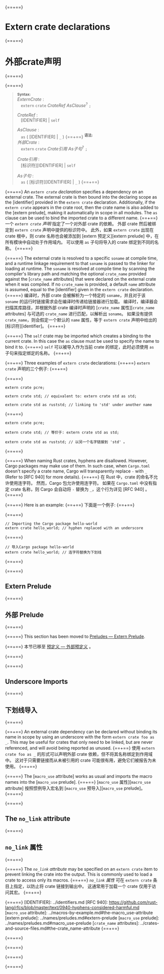 {==+==}
# Extern crate declarations
{==+==}
# 外部crate声明
{==+==}


{==+==}
> **<sup>Syntax:<sup>**\
> _ExternCrate_ :\
> &nbsp;&nbsp; `extern` `crate` _CrateRef_ _AsClause_<sup>?</sup> `;`
>
> _CrateRef_ :\
> &nbsp;&nbsp; [IDENTIFIER] | `self`
>
> _AsClause_ :\
> &nbsp;&nbsp; `as` ( [IDENTIFIER] | `_` )
{==+==}
> **<sup>语法:<sup>**\
> _外部Crate_ :\
> &nbsp;&nbsp; `extern` `crate` _Crate引用_ _As子句_<sup>?</sup> `;`
>
> _Crate引用_ :\
> &nbsp;&nbsp; [标识符][IDENTIFIER] | `self`
>
> _As子句_ :\
> &nbsp;&nbsp; `as` ( [标识符][IDENTIFIER] | `_` )
{==+==}


{==+==}
An _`extern crate` declaration_ specifies a dependency on an external crate.
The external crate is then bound into the declaring scope as the [identifier]
provided in the `extern crate` declaration. Additionally, if the `extern
crate` appears in the crate root, then the crate name is also added to the
[extern prelude], making it automatically in scope in all modules. The `as`
clause can be used to bind the imported crate to a different name.
{==+==}
一个 _`extern crate` 声明_ 指定了一个对外部 crate 的依赖。
外部 crate 然后被绑定到 `extern crate` 声明中提供的标识符中。
此外，如果 `extern crate` 出现在 crate 根中，则 crate 名称也会被添加到 [extern 预定义][extern prelude] 中，在所有模块中自动处于作用域内。
可以使用 `as` 子句将导入的 crate 绑定到不同的名称。
{==+==}


{==+==}
The external crate is resolved to a specific `soname` at compile time, and a
runtime linkage requirement to that `soname` is passed to the linker for
loading at runtime. The `soname` is resolved at compile time by scanning the
compiler's library path and matching the optional `crate_name` provided against
the [`crate_name` attributes] that were declared on the external crate when it was
compiled. If no `crate_name` is provided, a default `name` attribute is assumed,
equal to the [identifier] given in the `extern crate` declaration.
{==+==}
编译时，外部 crate 会被解析为一个特定的 `soname`，并且对于该 `soname` 的运行时链接需求会在编译时传递给链接器进行加载。
编译时，编译器会扫描其库路径，并根据外部 crate 编译时声明的 [`crate_name` 属性][`crate_name` attributes] 与可选的 `crate_name` 进行匹配，以解析出 `soname`。
如果没有提供 `crate_name`，则会假定一个默认的 `name` 属性，等于 `extern crate` 声明中给出的 [标识符][identifier]。
{==+==}


{==+==}
The `self` crate may be imported which creates a binding to the current crate.
In this case the `as` clause must be used to specify the name to bind it to.
{==+==}
`self` 可以被导入作为当前 crate 的绑定，此时必须使用 `as` 子句来指定绑定的名称。
{==+==}


{==+==}
Three examples of `extern crate` declarations:
{==+==}
`extern crate` 声明的三个例子:
{==+==}


{==+==}
<!-- ignore: requires external crates -->
```rust,ignore
extern crate pcre;

extern crate std; // equivalent to: extern crate std as std;

extern crate std as ruststd; // linking to 'std' under another name
```
{==+==}
<!-- ignore: requires external crates -->
```rust,ignore
extern crate pcre;

extern crate std; // 等价于: extern crate std as std;

extern crate std as ruststd; // 以另一个名字链接到 'std' 。
```
{==+==}


{==+==}
When naming Rust crates, hyphens are disallowed. However, Cargo packages may
make use of them. In such case, when `Cargo.toml` doesn't specify a crate name,
Cargo will transparently replace `-` with `_` (Refer to [RFC 940] for more
details).
{==+==}
在 Rust 中，crate 的命名不允许使用连字符。
然而，Cargo 包允许使用连字符。
如果在 `Cargo.toml` 中没有指定 crate 名称，则 Cargo 会自动将 `-` 替换为 `_`，这个行为详见 [RFC 940] 。
{==+==}


{==+==}
Here is an example:
{==+==}
下面是一个例子:
{==+==}


{==+==}
<!-- ignore: requires external crates -->
```rust,ignore
// Importing the Cargo package hello-world
extern crate hello_world; // hyphen replaced with an underscore
```
{==+==}
<!-- ignore: requires external crates -->
```rust,ignore
// 导入Cargo package hello-world
extern crate hello_world; // 连字符替换为下划线
```
{==+==}


{==+==}
## Extern Prelude
{==+==}
## 外部 Prelude
{==+==}


{==+==}
This section has been moved to [Preludes — Extern Prelude](../names/preludes.md#extern-prelude).
<!-- this is to appease the linkchecker, will remove once other books are updated -->
{==+==}
本节已移至 [预定义 — 外部预定义](../names/preludes.md#extern-prelude) 。
<!-- this is to appease the linkchecker, will remove once other books are updated -->
{==+==}


{==+==}
## Underscore Imports
{==+==}
## 下划线导入
{==+==}


{==+==}
An external crate dependency can be declared without binding its name in scope
by using an underscore with the form `extern crate foo as _`. This may be
useful for crates that only need to be linked, but are never referenced, and
will avoid being reported as unused.
{==+==}
使用 `extern crate foo as _` 的形式可以声明外部 crate 依赖，但不将其名称绑定到作用域中。
这对于只需要链接而从未被引用的 crate 可能很有用，避免它们被报告为未使用。
{==+==}


{==+==}
The [`macro_use` attribute] works as usual and imports the macro names
into the [`macro_use` prelude].
{==+==}
[`macro_use` 属性][`macro_use` attribute] 按照惯例导入宏名到 [`macro_use` 预导入][`macro_use` prelude]。
{==+==}


{==+==}
## The `no_link` attribute
{==+==}
## `no_link` 属性
{==+==}


{==+==}
The *`no_link` attribute* may be specified on an `extern crate` item to
prevent linking the crate into the output. This is commonly used to load a
crate to access only its macros.
{==+==}
*`no_link` 属性* 可在 `extern crate` 条目上指定，以防止将 crate 链接到输出中。
这通常用于加载一个 crate 仅用于访问其宏。
{==+==}


{==+==}
[IDENTIFIER]: ../identifiers.md
[RFC 940]: https://github.com/rust-lang/rfcs/blob/master/text/0940-hyphens-considered-harmful.md
[`macro_use` attribute]: ../macros-by-example.md#the-macro_use-attribute
[extern prelude]: ../names/preludes.md#extern-prelude
[`macro_use` prelude]: ../names/preludes.md#macro_use-prelude
[`crate_name` attributes]: ../crates-and-source-files.md#the-crate_name-attribute
{==+==}

{==+==}


{==+==}
<script>
(function() {
    var fragments = {
        "#extern-prelude": "../names/preludes.html#extern-prelude",
    };
    var target = fragments[window.location.hash];
    if (target) {
        var url = window.location.toString();
        var base = url.substring(0, url.lastIndexOf('/'));
        window.location.replace(base + "/" + target);
    }
})();
</script>
{==+==}

{==+==}